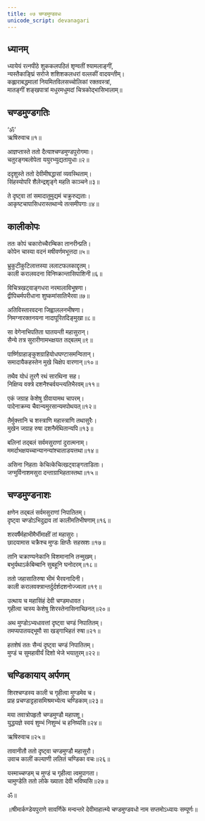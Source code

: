 ```yaml
---
title: ०७ चण्डमुण्डवधः
unicode_script: devanagari
---
```


## ध्यानम् 
ध्यायेयं रत्नपीठे शुककलपठितं शृण्वतीं श्यामलाङ्गीं,  
न्यस्तैकाङि्घ्रं सरोजे शशिशकलधरां वल्लकीं वादयन्तीम्।  
कह्लाराबद्धमालां नियमितविलसच्चोलिकां रक्तवस्त्रां,  
मातङ्गीं शङ्खपात्रां मधुरमधुमदां चित्रकोद्भासिभालाम्॥

## चण्डमुण्डगतिः
‘ॐ’  
ऋषिरुवाच॥१॥

आज्ञप्तास्ते ततो दैत्याश्चण्डमुण्डपुरोगमाः।  
चतुरङ्गबलोपेता ययुरभ्युद्यतायुधाः॥२॥

ददृशुस्ते ततो देवीमीषद्धासां व्यवस्थिताम्।  
सिंहस्योपरि शैलेन्द्रशृङ्गे महति काञ्चने॥३॥

ते दृष्ट्वा तां समादातुमुद्यमं चक्रुरुद्यताः।  
आकृष्टचापासिधरास्तथान्ये तत्समीपगाः॥४॥

## कालीकोपः
ततः कोपं चकारोच्चैरम्बिका तानरीन्प्रति।  
कोपेन चास्या वदनं मषीवर्णमभूत्तदा॥५॥

भ्रुकुटीकुटिलात्तस्या ललाटफलकाद्दृतम्।  
काली करालवदना विनिष्क्रान्तासिपाशिनी॥६॥

विचित्रखट्वाङ्गधरा नरमालाविभूषणा।  
द्वीपिचर्मपरीधाना शुष्कमांसातिभैरवा॥७॥

अतिविस्तारवदना जिह्वाललनभीषणा।  
निमग्नारक्तनयना नादापूरितदिङ्मुखा॥८॥

सा वेगेनाभिपतिता घातयन्ती महासुरान्।  
सैन्ये तत्र सुरारीणामभक्षयत तद्बलम्॥९॥

पार्ष्णिग्राहाङ्कुशग्राहियोधघण्टासमन्वितान्।  
समादायैकहस्तेन मुखे चिक्षेप वारणान्॥१०॥

तथैव योधं तुरगै रथं सारथिना सह।  
निक्षिप्य वक्त्रे दशनैश्चर्वयन्त्यतिभैरवम्॥११॥

एकं जग्राह केशेषु ग्रीवायामथ चापरम्।  
पादेनाक्रम्य चैवान्यमुरसान्यमपोथयत्॥१२॥

तैर्मुक्त्तानि च शस्त्राणि महास्त्राणि तथासुरैः।  
मुखेन जग्राह रुषा दशनैर्मथितान्यपि॥१३॥

बलिनां तद्बलं सर्वमसुराणां दुरात्मनाम्।  
ममर्दाभक्षयच्चान्यानन्यांश्चाताडयत्तथा॥१४॥

असिना निहताः केचित्केचित्खट्वाङ्गताडिताः।  
जग्मुर्विनाशमसुरा दन्ताग्राभिहतास्तथा॥१५॥

## चण्डमुण्डनाशः
क्षणेन तद्बलं सर्वमसुराणां निपातितम्।  
दृष्ट्वा चण्डोऽभिदुद्राव तां कालीमतिभीषणाम्॥१६॥

शरवर्षैर्महाभीमैर्भीमाक्षीं तां महासुरः।  
छादयामास चक्रैश्च मुण्डः क्षिप्तैः सहस्रशः॥१७॥

तानि चक्राण्यनेकानि विशमानानि तन्मुखम्।  
बभुर्यथाऽर्कबिम्बानि सुबहूनि घनोदरम्॥१८॥

ततो जहासातिरुषा भीमं भैरवनादिनी।  
काली करालवक्त्रान्तर्दुर्दर्शदशनोज्ज्वला॥१९॥

उत्थाय च महासिंहं देवी चण्डमधावत।  
गृहीत्वा चास्य केशेषु शिरस्तेनासिनाच्छिनत्॥२०॥

अथ मुण्डोऽभ्यधावत्तां दृष्ट्वा चण्डं निपातितम्।  
तमप्यपातयद्भूमौ सा खड्गाभिहतं रुषा॥२१॥

हतशेषं ततः सैन्यं दृष्ट्वा चण्डं निपातितम्।  
मुण्डं च सुमहावीर्यं दिशो भेजे भयातुरम्॥२२॥

## चण्डिकायाय् अर्पणम्
शिरश्चण्डस्य काली च गृहीत्वा मुण्डमेव च।  
प्राह प्रचण्डाट्टहासमिश्रमभ्येत्य चण्डिकाम्॥२३॥

मया तवात्रोपहृतौ चण्डमुण्डौ महापशू।  
युद्धयज्ञे स्वयं शुम्भं निशुम्भं च हनिष्यसि॥२४॥

ऋषिरुवाच॥२५॥

तावानीतौ ततो दृष्ट्वा चण्डमुण्डौ महासुरौ।  
उवाच कालीं कल्याणी ललितं चण्डिका वचः॥२६॥

यस्माच्चण्डम् च मुण्डं च गृहीत्वा त्वमुपागता।  
चामुण्डेति ततो लोके ख्याता देवी भविष्यसि॥२७॥

ॐ॥

॥श्रीमार्कण्डेयपुराणे सावर्णिके मन्वन्तरे देवीमाहात्म्ये चण्डमुण्डवधो नाम सप्तमोऽध्यायः सम्पूर्णः॥
